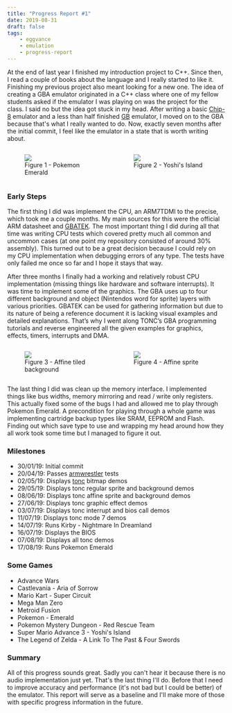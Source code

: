 ```yaml
---
title: "Progress Report #1"
date: 2019-08-31
draft: false
tags:
    - eggvance
    - emulation
    - progress-report
---
```

At the end of last year I finished my introduction project to C++. Since then, I read a couple of books about the language and I really started to like it. Finishing my previous project also meant looking for a new one. The idea of creating a GBA emulator originated in a C++ class where one of my fellow students asked if the emulator I was playing on was the project for the class. I said no but the idea got stuck in my head. After writing a basic [Chip-8](https://github.com/jsmolka/sandbox-cpp/tree/master/chip8) emulator and a less than half finished [GB](https://github.com/jsmolka/egg-gb) emulator, I moved on to the GBA because that's what I really wanted to do. Now, exactly seven months after the initial commit, I feel like the emulator in a state that is worth writing about.

<div style="display: flex; justify-content: space-evenly">
    <figure style="width: 45%">
        <img src="/img/pokemon_emerald.png">
        <figcaption>Figure 1 - Pokemon Emerald</figcaption>
    </figure>
    <figure style="width: 45%">
        <img src="/img/yoshis_island.png">
        <figcaption>Figure 2 - Yoshi's Island</figcaption>
    </figure>
</div>

### Early Steps

The first thing I did was implement the CPU, an ARM7TDMI to the precise, which took me a couple months. My main sources for this were the official ARM datasheet and [GBATEK](https://problemkaputt.de/gbatek.htm). The most important thing I did during all that time was writing CPU tests which covered pretty much all common and uncommon cases (at one point my repository consisted of around 30% assembly). This turned out to be a great decision because I could rely on my CPU implementation when debugging errors of any type. The tests have only failed me once so far and I hope it stays that way.

After three months I finally had a working and relatively robust CPU implementation (missing things like hardware and software interrupts). It was time to implement some of the graphics. The GBA uses up to four different background and object (Nintendos word for sprite) layers with various priorities. GBATEK can be used for gathering information but due to its nature of being a reference document it is lacking visual examples and detailed explanations. That’s why I went along TONC’s GBA programming tutorials and reverse engineered all the given examples for graphics, effects, timers, interrupts and DMA.

<div style="display: flex; justify-content: space-evenly">
    <figure style="width: 45%">
        <img src="/img/tonc_sbb_aff.png">
        <figcaption>Figure 3 - Affine tiled background</figcaption>
    </figure>
    <figure style="width: 45%">
        <img src="/img/tonc_obj_aff.png">
        <figcaption>Figure 4 - Affine sprite</figcaption>
    </figure>
</div>

The last thing I did was clean up the memory interface. I implemented things like bus widths, memory mirroring and read / write only registers. This actually fixed some of the bugs I had and allowed me to play through Pokemon Emerald. A precondition for playing through a whole game was implementing cartridge backup types like SRAM, EEPROM and Flash. Finding out which save type to use and wrapping my head around how they all work took some time but I managed to figure it out.


### Milestones

- 30/01/19: Initial commit
- 20/04/19: Passes [armwrestler](https://github.com/Emu-Docs/Emu-Docs/tree/master/Game%20Boy%20Advance/test_roms/arm_wrestler) tests
- 02/05/19: Displays [tonc](https://www.coranac.com/tonc/text/) bitmap demos
- 29/05/19: Displays tonc regular sprite and background demos
- 08/06/19: Displays tonc affine sprite and background demos
- 27/06/19: Displays tonc graphic effect demos
- 03/07/19: Displays tonc interrupt and bios call demos
- 11/07/19: Displays tonc mode 7 demos
- 14/07/19: Runs Kirby - Nightmare In Dreamland
- 16/07/19: Displays the BIOS
- 07/08/19: Displays all tonc demos
- 17/08/19: Runs Pokemon Emerald

### Some Games

- Advance Wars
- Castlevania - Aria of Sorrow
- Mario Kart - Super Circuit
- Mega Man Zero
- Metroid Fusion
- Pokemon - Emerald
- Pokemon Mystery Dungeon - Red Rescue Team
- Super Mario Advance 3 - Yoshi's Island
- The Legend of Zelda - A Link To The Past & Four Swords

### Summary

All of this progress sounds great. Sadly you can't hear it because there is no audio implementation just yet. That's the last thing I'll do. Before that I need to improve accuracy and performance (it's not bad but I could be better) of the emulator. This report will serve as a baseline and I'll make more of those with specific progress information in the future.
